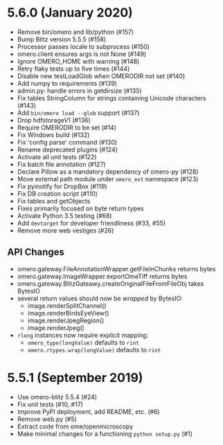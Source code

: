 # 5.6.0 (January 2020)

- Remove bin/omero and lib/python (#157)
- Bump Blitz version 5.5.5 (#158)
- Processor passes locale to subprocess (#150)
- omero.client ensures args is not None (#149)
- Ignore OMERO_HOME with warning (#148)
- Retry flaky tests up to five times (#144)
- Disable new testLoadGlob when OMERODIR not set (#140)
- Add numpy to requirements (#139)
- admin.py: handle errors in getdirsize (#135)
- Fix tables StringColumn for strings containing Unicode characters (#143)
- Add `bin/omero load --glob` support (#137)
- Drop hdfstorageV1 (#136)
- Require OMERODIR to be set (#14)
- Fix Windows build (#132)
- Fix 'config parse' command (#130)
- Rename deprecated plugins (#124)
- Activate all unit tests (#122)
- Fix batch file annotation (#127)
- Declare Pillow as a mandatory dependency of omero-py (#128)
- Move external path module under `omero_ext` namespace (#123)
- Fix pyinotify for DropBox (#119)
- Fix DB creation script (#110)
- Fix tables and getObjects
- Fixes primarily focused on byte return types
- Activate Python 3.5 testing (#68)
- Add `devtarget` for developer friendliness (#33, #55)
- Remove more web vestiges (#26)

## API Changes

- omero.gateway.FileAnnotationWrapper.getFileInChunks returns bytes
- omero.gateway.ImageWrapper.exportOmeTiff returns bytes
- omero.gateway.BlitzGateawy.createOriginalFileFromFileObj takes BytesIO
- several return values should now be _wrapped_ by BytesIO:
  - image.renderSplitChannel()
  - image.renderBirdsEyeView()
  - image.renderJpegRegion()
  - image.renderJpeg()
- `rlong` instances now require explicit mapping:
  - `omero_type(longValue)` defaults to `rint`
  - `omero.rtypes.wrap(longValue)` defaults to `rint`

# 5.5.1 (September 2019)

- Use omero-blitz 5.5.4 (#24)
- Fix unit tests (#10, #17)
- Improve PyPI deployment, add README, etc. (#6)
- Remove web.py (#5)
- Extract code from ome/openmicroscopy
- Make minimal changes for a functioning `python setup.py` (#1)
